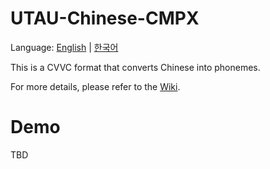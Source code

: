 # UTAU-Chinese-CMPX

Language: [English](/README.md) | [한국어](/README-KO.md)

This is a CVVC format that converts Chinese into phonemes.

For more details, please refer to the [Wiki](https://github.com/2xxbin/UTAU-Chinese-CMPX/wiki).

# Demo

TBD
